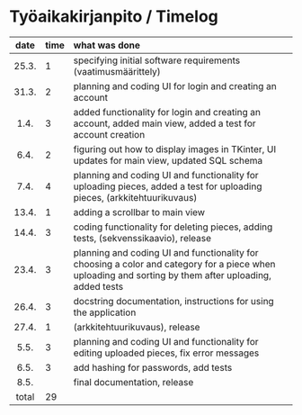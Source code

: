 # Työaikakirjanpito / Timelog

| date | time | what was done  |
| :----:|:-----| :-----|
| 25.3. | 1 | specifying initial software requirements (vaatimusmäärittely) |
| 31.3. | 2 | planning and coding UI for login and creating an account |
| 1.4. | 3 | added functionality for login and creating an account, added main view, added a test for account creation |
| 6.4. | 2 | figuring out how to display images in TKinter, UI updates for main view, updated SQL schema |
| 7.4. | 4 | planning and coding UI and functionality for uploading pieces, added a test for uploading pieces, (arkkitehtuurikuvaus)|
| 13.4. | 1 | adding a scrollbar to main view |
| 14.4. | 3  | coding functionality for deleting pieces, adding tests, (sekvenssikaavio), release |
| 23.4. | 3 | planning and coding UI and functionality for choosing a color and category for a piece when uploading and sorting by them after uploading, added tests |
| 26.4. | 3 | docstring documentation, instructions for using the application |
| 27.4. | 1 | (arkkitehtuurikuvaus), release |
| 5.5. | 3 | planning and coding UI and functionality for editing uploaded pieces, fix error messages |
| 6.5. | 3 | add hashing for passwords, add tests |
| 8.5. |  | final documentation, release |
| total   | 29 | | 
